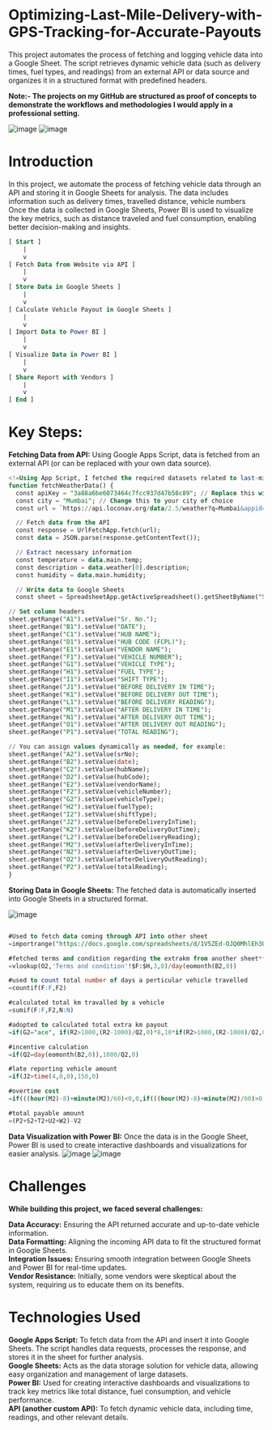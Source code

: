 # Optimizing-Last-Mile-Delivery-with-GPS-Tracking-for-Accurate-Payouts
This project automates the process of fetching and logging vehicle data into a Google Sheet. The script retrieves dynamic vehicle data (such as delivery times, fuel types, and readings) from an external API or data source and organizes it in a structured format with predefined headers.


**Note:- The projects on my GitHub are structured as proof of concepts to demonstrate the workflows and methodologies I would apply in a professional setting.**


![image](https://github.com/user-attachments/assets/e4d6da37-ada3-4269-8aad-b6da310576e3)
![image](https://github.com/user-attachments/assets/943e5602-1e33-42b2-b3bb-b63bd8cc2575)


# Introduction
In this project, we automate the process of fetching vehicle data through an API and storing it in Google Sheets for analysis. The data includes information such as delivery times, travelled distance, vehicle numbers Once the data is collected in Google Sheets, Power BI is used to visualize the key metrics, such as distance traveled and fuel consumption, enabling better decision-making and insights.
```sql
[ Start ]
    |
    v
[ Fetch Data from Website via API ]
    |
    v
[ Store Data in Google Sheets ]
    |
    v
[ Calculate Vehicle Payout in Google Sheets ]
    |
    v
[ Import Data to Power BI ]
    |
    v
[ Visualize Data in Power BI ]
    |
    v
[ Share Report with Vendors ]
    |
    v
[ End ]
```


# Key Steps:
**Fetching Data from API:** Using Google Apps Script, data is fetched from an external API (or can be replaced with your own data source).

```sql
<!=Using App Script, I fetched the required datasets related to last-mile vehicles and calculated payouts directly in Google Sheets.=>
function fetchWeatherData() {
  const apiKey = "3a88a6be6073464c7fcc937d47b58c89"; // Replace this with your OpenWeatherMap API key
  const city = "Mumbai"; // Change this to your city of choice
  const url = `https://api.loconav.org/data/2.5/weather?q=Mumbai&appid=3a88a6be6073464c7fcc937d47b58c89&units=metric`;

  // Fetch data from the API
  const response = UrlFetchApp.fetch(url);
  const data = JSON.parse(response.getContentText());

  // Extract necessary information
  const temperature = data.main.temp;
  const description = data.weather[0].description;
  const humidity = data.main.humidity;

  // Write data to Google Sheets
  const sheet = SpreadsheetApp.getActiveSpreadsheet().getSheetByName("Sheet3"); // Name of your sheet

// Set column headers
sheet.getRange("A1").setValue("Sr. No.");
sheet.getRange("B1").setValue("DATE");
sheet.getRange("C1").setValue("HUB NAME");
sheet.getRange("D1").setValue("HUB CODE (FCPL)");
sheet.getRange("E1").setValue("VENDOR NAME");
sheet.getRange("F1").setValue("VEHICLE NUMBER");
sheet.getRange("G1").setValue("VEHICLE TYPE");
sheet.getRange("H1").setValue("FUEL TYPE");
sheet.getRange("I1").setValue("SHIFT TYPE");
sheet.getRange("J1").setValue("BEFORE DELIVERY IN TIME");
sheet.getRange("K1").setValue("BEFORE DELIVERY OUT TIME");
sheet.getRange("L1").setValue("BEFORE DELIVERY READING");
sheet.getRange("M1").setValue("AFTER DELIVERY IN TIME");
sheet.getRange("N1").setValue("AFTER DELIVERY OUT TIME");
sheet.getRange("O1").setValue("AFTER DELIVERY OUT READING");
sheet.getRange("P1").setValue("TOTAL READING");

// You can assign values dynamically as needed, for example:
sheet.getRange("A2").setValue(srNo);
sheet.getRange("B2").setValue(date);
sheet.getRange("C2").setValue(hubName);
sheet.getRange("D2").setValue(hubCode);
sheet.getRange("E2").setValue(vendorName);
sheet.getRange("F2").setValue(vehicleNumber);
sheet.getRange("G2").setValue(vehicleType);
sheet.getRange("H2").setValue(fuelType);
sheet.getRange("I2").setValue(shiftType);
sheet.getRange("J2").setValue(beforeDeliveryInTime);
sheet.getRange("K2").setValue(beforeDeliveryOutTime);
sheet.getRange("L2").setValue(beforeDeliveryReading);
sheet.getRange("M2").setValue(afterDeliveryInTime);
sheet.getRange("N2").setValue(afterDeliveryOutTime);
sheet.getRange("O2").setValue(afterDeliveryOutReading);
sheet.getRange("P2").setValue(totalReading);
}
```

**Storing Data in Google Sheets:** The fetched data is automatically inserted into Google Sheets in a structured format.<br>

![image](https://github.com/user-attachments/assets/5aeb76e7-9962-4890-82bc-ccd7f7f3787a)


```sql

#Used to fetch data coming through API into other sheet
=importrange("https://docs.google.com/spreadsheets/d/1V5ZEd-OJQ0MhlEh3UBkxFIZ34SeMyfIRMJousxBGh-M/edit?gid=507610305#gid=507610305","Sheet1!A:N")

#fetched terms and condition regarding the extrakm from another sheet**
=vlookup(O2,'Terms and condition'!$F:$H,3,0)/day(eomonth(B2,0))

#used to count total number of days a perticular vehicle travelled
=countif(F:F,F2)

#calculated total km travalled by a vehicle
=sumif(F:F,F2,N:N)

#adopted to calculated total extra km payout
=if(G2="ace", if(R2>1000,(R2-1000)/Q2,0)*8,10*if(R2>1000,(R2-1000)/Q2,0))

#incentive calculation
=if(Q2=day(eomonth(B2,0)),1000/Q2,0)

#late reporting vehicle amount
=if(J2>time(4,0,0),150,0)

#overtime cost 
=if(((hour(M2)-8)+minute(M2)/60)<0,0,if(((hour(M2)-8)+minute(M2)/60)>0,1*150,0))

#total payable amount
=(P2+S2+T2+U2+W2)-V2


```

**Data Visualization with Power BI:** Once the data is in the Google Sheet, Power BI is used to create interactive dashboards and visualizations for easier analysis.
![image](https://github.com/user-attachments/assets/5391fb5b-49d7-4def-baee-45ba630334fd)
![image](https://github.com/user-attachments/assets/8cf0684d-88a2-4ab2-b54e-90993661e5da)



# Challenges

**While building this project, we faced several challenges:**

**Data Accuracy:** Ensuring the API returned accurate and up-to-date vehicle information.<br>
**Data Formatting:** Aligning the incoming API data to fit the structured format in Google Sheets.<br>
**Integration Issues:** Ensuring smooth integration between Google Sheets and Power BI for real-time updates.<br>
**Vendor Resistance:** Initially, some vendors were skeptical about the system, requiring us to educate them on its benefits.<br>

# Technologies Used
**Google Apps Script:** To fetch data from the API and insert it into Google Sheets. The script handles data requests, processes the response, and stores it in the sheet for further analysis.<br>
**Google Sheets:** Acts as the data storage solution for vehicle data, allowing easy organization and management of large datasets.<br>
**Power BI:** Used for creating interactive dashboards and visualizations to track key metrics like total distance, fuel consumption, and vehicle performance.<br>
**API (another custom API):** To fetch dynamic vehicle data, including time, readings, and other relevant details.<br>
